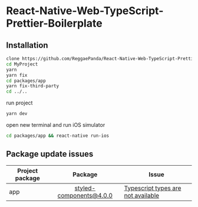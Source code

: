 # React-Native-Web-TypeScript-Prettier-Boilerplate

## Installation
```bash
clone https://github.com/ReggaePanda/React-Native-Web-TypeScript-Prettier-Boilerplate.git MyProject
cd MyProject
yarn
yarn fix
cd packages/app
yarn fix-third-party
cd ../..
```

run project
```bash
yarn dev
```

open new terminal and run iOS simulator
```bash
cd packages/app && react-native run-ios
```


## Package update issues


| Project package | Package        | Issue  |
| --------------- |:-----------------------:| -----|
| app             | styled-components@4.0.0 | [Typescript types are not available](https://github.com/DefinitelyTyped/DefinitelyTyped/issues/29795) |